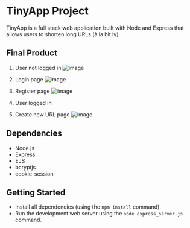 # TinyApp Project

TinyApp is a full stack web application built with Node and Express that allows users to shorten long URLs (à la bit.ly).

## Final Product

1. User not logged in
![image](https://user-images.githubusercontent.com/127355581/233163111-83162327-64a8-4d94-aa32-a155f0cee529.png)

2. Login page
![image](https://user-images.githubusercontent.com/127355581/233206373-5245c53a-4e39-4efe-af15-f8c5348ba74e.png)

3. Register page
![image](https://user-images.githubusercontent.com/127355581/233206604-38c27863-6b5a-44fc-bddb-472d89dd63d5.png)

4. User logged in

5. Create new URL page
![image](https://user-images.githubusercontent.com/127355581/233178974-13ee29db-b34c-4086-a351-72ca8b0c8fe1.png)

## Dependencies

- Node.js
- Express
- EJS
- bcryptjs
- cookie-session

## Getting Started

- Install all dependencies (using the `npm install` command).
- Run the development web server using the `node express_server.js` command.
